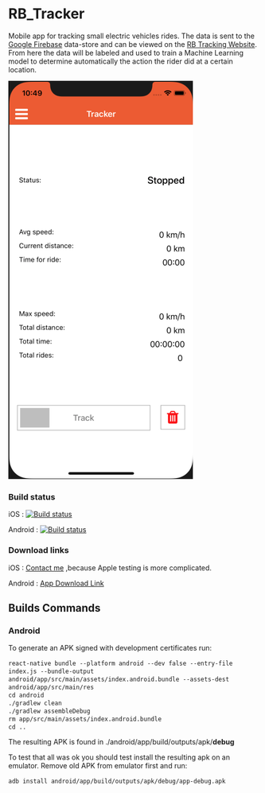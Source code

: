 # RB_Tracker
Mobile app for tracking small electric vehicles rides.
The data is sent to the [Google Firebase](https://https://firebase.google.com/) data-store and can be viewed on the [RB Tracking Website](https://blind675.github.io/RB_Tracker_stats/). From here the data will be labeled and used to train a Machine Learning model to determine automatically the action the rider did at a certain location.

![iOS screen shot](./screenshot.png?raw=true "Title")

### Build status

 iOS        : [![Build status](https://build.appcenter.ms/v0.1/apps/2c7d779b-749b-45d3-80bb-f98729889b6c/branches/master/badge)](https://appcenter.ms)

 Android    : [![Build status](https://build.appcenter.ms/v0.1/apps/492aaf97-38e9-487d-9c0f-a1d2dffe0fd5/branches/master/badge)](https://appcenter.ms)

### Download links

 iOS     : [Contact me](mailto:catalin.bora@gmail.com) ,because Apple testing is more complicated. 

 Android : [App Download Link](https://install.appcenter.ms/orgs/reactive-boards/apps/rbtracker-1/distribution_groups/rbstats%20android%20testers)

## Builds Commands

### Android
To generate an APK signed with development certificates run:
```
react-native bundle --platform android --dev false --entry-file index.js --bundle-output android/app/src/main/assets/index.android.bundle --assets-dest android/app/src/main/res
cd android 
./gradlew clean
./gradlew assembleDebug
rm app/src/main/assets/index.android.bundle
cd ..
```
The resulting APK is found in ./android/app/build/outputs/apk/**debug**

To test that all was ok you should test install the resulting apk on an emulator.
Remove old APK from emulator first and run:
```
adb install android/app/build/outputs/apk/debug/app-debug.apk
```
